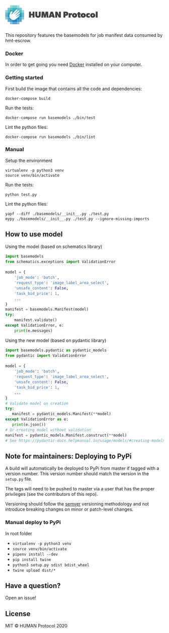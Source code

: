 # <img height="60px" src="./static/human.svg" alt="human" />

This repository features the basemodels for job manifest data
consumed by hmt-escrow.

### Docker

In order to get going you need [Docker](https://www.docker.com/) installed on your computer.

### Getting started

First build the image that contains all the code and dependencies:

```
docker-compose build
```

Run the tests:
```
docker-compose run basemodels ./bin/test
```

Lint the python files:
```
docker-compose run basemodels ./bin/lint
```

### Manual
Setup the environment
```
virtualenv -p python3 venv
source venv/bin/activate
```
Run the tests:
```
python test.py
```

Lint the python files:
```
yapf --diff ./basemodels/__init__.py ./test.py
mypy ./basemodels/__init__.py ./test.py --ignore-missing-imports
```
## How to use model
Using the model (based on schematics library)
```python
import basemodels
from schematics.exceptions import ValidationError

model = {
    'job_mode': 'batch',
    'request_type': 'image_label_area_select',
    'unsafe_content': False,
    'task_bid_price': 1,
    ...
}
manifest = basemodels.Manifest(model)
try:
    manifest.validate()
except ValidationError, e:
    print(e.messages)
```
  
Using the new model (based on pydantic library)
```python
import basemodels.pydantic as pydantic_models
from pydantic import ValidationError

model = {
    'job_mode': 'batch',
    'request_type': 'image_label_area_select',
    'unsafe_content': False,
    'task_bid_price': 1,
    ...
}
# Validate model on creation
try:
   manifest = pydantic_models.Manifest(**model)
except ValidationError as e:
   print(e.json())
# Or creating model without validation
manifest = pydantic_models.Manifest.construct(**model)
# See https://pydantic-docs.helpmanual.io/usage/models/#creating-models-without-validation
```
## Note for maintainers: Deploying to PyPi

A build will automatically be deployed to PyPi from master if tagged with a version number.  This version number should  match the version in the `setup.py` file.

The tags will need to be pushed to master via a user that has the proper privileges (see the contributors of this repo).

Versioning should follow the [semver](https://semver.org/) versioning methodology and not introduce breaking changes on minor or patch-level changes.

### Manual deploy to PyPi
In root folder
- `virtualenv -p python3 venv`
- `source venv/bin/activate`
- `pipenv install --dev`
- `pip install twine`
- `python3 setup.py sdist bdist_wheel`
- `twine upload dist/*`


## Have a question?

Open an issue!

## License

MIT © HUMAN Protocol 2020


